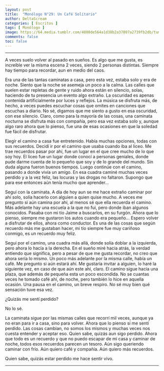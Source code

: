 ```yaml
---
layout: post
title:  "Monólogo N°29: Un Café Solitario"
author: DeltaScream
categories: [ Escritos ]
tags: [ Monólogo ]
image: https://64.media.tumblr.com/4808de564a1d38b2a37807a2739fb2db/tumblr_mx9qn9tfo61r1bac2o1_1280.jpg
comments: false
toc: false
---
```



---
A veces suelo volver al pasado en sueños. Es algo que me gusta, es increíble ver la misma escena 2 veces, siendo 2 personas distintas. Siempre hay tiempo para recordar, aun en medio del caos.

Era una de las tantas caminatas a casa, pero esta vez, estaba solo y era de noche. Siento que la noche se asemeja un poco a la calma. Las calles que suelen estar repletas de gente y ruido ahora están en silencio, solas, haciendo de tu presencia un evento algo extraño. La oscuridad es apenas contenida artificialmente por luces y reflejos. La música se disfruta más, de hecho, a veces puedes escuchar cosas que omites en canciones que escuchas a diario. No sé, digamos que me siento a gusto en esa oscuridad, con ese silencio. Claro, como para la mayoría de las cosas, una caminata nocturna se disfruta más con compañía, pero esa vez estaba solo y, aunque algo raro ahora que lo pienso, fue una de esas ocasiones en que la soledad fue fácil de disfrutar.

Elegir el camino a casa fue entretenido. Había muchas opciones, todas con sus recuerdos. Decidí ir por el camino que usaba cuando iba al liceo. Me trae recuerdos pasar por ahí, fue un lugar en el que cree mucho de lo que soy hoy. El liceo fue un lugar donde conocí a personas geniales, donde pude darme cuenta de lo pequeño que soy y de lo grande del mundo. Sin duda alguna fueron buenos tiempos. Luego continúe con el camino, pasando a donde vivía un amigo. En esa cuadra caminé muchas veces perdido y a la vez feliz, las locuras y las drogas no faltaron. Supongo que para ese entonces aún tenía mucho que aprender…

Seguí con la caminata. A día de hoy aun se me hace extraño caminar por ahí solo, solía hacerlo con alguien a quien quise mucho. A veces me pregunto si aún camina por ahí, al menos sé que ella recuerda el camino. Más adelante hay una escuela a la que no fui, pero donde iban algunos conocidos. Pasaba con mi tío Jaime a buscarlos, en su furgón. Ahora que lo pienso, siempre me gustaron los autos cuando era pequeño… Espero volver a disfrutar de ellos, ahora como conductor. Es una de las cosas que según recuerdo más me gustaban hacer, mi tío siempre fue muy cariñoso conmigo, es un recuerdo muy feliz.

Seguí por el camino, una cuadra más allá, donde solía doblar a la izquierda, pero ahora lo hacía a la derecha. En el sueño miré hacia atrás, la verdad entiendo que significa, pero a pesar de que me gusta recordar, no creo que ahora sería lo mismo. Un poco más adelante por la misma calle, había un café. Me pregunto si aún estará ahí. Me gustaría invitar a alguien, lo haré la siguiente vez, en caso de que aún este ahí, claro. El camino sigue hacia una plaza, que además de pequeña esta un poco escondida. No se cuantas veces he tomado café ahí, de noche, pero también lo hice en aquella ocasión. Una pausa en el camino, un breve respiro. No sé muy bien qué sensación tuve esa vez.

¿Quizás me sentí perdido?

No lo sé.

La caminata sigue por las mismas calles que recorrí mil veces, aunque ya no eran para ir a casa, sino para volver. Ahora que lo pienso sí me sentí perdido. Las cosas cambian, no somos los mismos y muchas veces nos cuesta entender y aceptar eso. Quien sabe, quizás aun sigo perdido. Ahora que todo es un recuerdo y que no puedo escapar de mi casa y caminar de noche, todos esos recuerdos parecen un tesoro. Aún sigo queriendo caminar con frío. Aún quiero café y compañía. Aún quiero más recuerdos.

Quien sabe, quizás estar perdido me hace sentir vivo.

---
